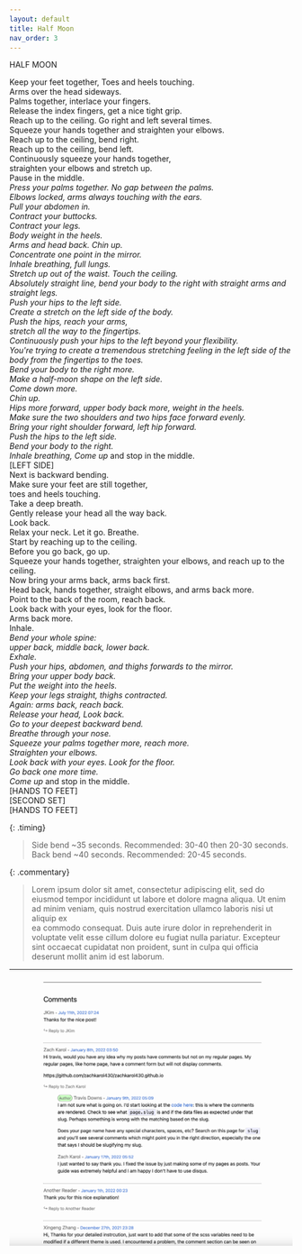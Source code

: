 ```yaml
---
layout: default
title: Half Moon
nav_order: 3
---
```


HALF MOON

Keep your feet together, Toes and heels touching.  
Arms over the head sideways.  
Palms together, interlace your fingers.  
Release the index fingers, get a nice tight grip.  
Reach up to the ceiling. Go right and left several times.  
Squeeze your hands together and straighten your elbows.  
Reach up to the ceiling, bend right.  
Reach up to the ceiling, bend left.  
Continuously squeeze your hands together,  
straighten your elbows and stretch up.  
Pause in the middle.  
<span style="color:blue"><b>*</b></span>Press your palms together. No gap between the palms.  
Elbows locked, arms always touching with the ears.  
Pull your abdomen in.  
Contract your buttocks.  
Contract your legs.  
Body weight in the heels.  
Arms and head back. Chin up.  
Concentrate one point in the mirror.  
Inhale breathing, full lungs.  
Stretch up out of the waist. Touch the ceiling.  
Absolutely straight line, bend your body to the right with straight arms and straight legs.  
Push your hips to the left side.  
Create a stretch on the left side of the body.  
Push the hips, reach your arms,  
stretch all the way to the fingertips.  
Continuously push your hips to the left beyond your flexibility.  
You're trying to create a tremendous stretching feeling in the left side of the body from the fingertips to the toes.   
Bend your body to the right more.   
Make a half-moon shape on the left side.   
Come down more.  
Chin up.  
Hips more forward, upper body back more, weight in the heels.  
Make sure the two shoulders and two hips face forward evenly.   
Bring your right shoulder forward, left hip forward.  
Push the hips to the left side.  
Bend your body to the right.  
Inhale breathing, Come up<span style="color:blue"><b>*</b></span> and stop in the middle.  
[LEFT SIDE]  
Next is backward bending.  
Make sure your feet are still together,  
toes and heels touching.  
Take a deep breath.  
Gently release your head all the way back.  
Look back.  
Relax your neck. Let it go. Breathe.  
Start by reaching up to the ceiling.  
Before you go back, go up.  
Squeeze your hands together, straighten your elbows, and reach up to the ceiling.  
Now bring your arms back, arms back first.  
Head back, hands together, straight elbows, and arms back more.  
Point to the back of the room, reach back.  
Look back with your eyes, look for the floor.  
Arms back more.  
Inhale.  
<span style="color:blue"><b>*</b></span>Bend your whole spine:  
upper back, middle back, lower back.  
Exhale.  
Push your hips, abdomen, and thighs forwards to the mirror.  
Bring your upper body back.  
Put the weight into the heels.  
Keep your legs straight, thighs contracted.  
Again: arms back, reach back.  
Release your head, Look back.  
Go to your deepest backward bend.  
Breathe through your nose.  
Squeeze your palms together more, reach more.  
Straighten your elbows.  
Look back with your eyes. Look for the floor.  
Go back one more time.  
Come up<span style="color:blue"><b>*</b></span> and stop in the middle.  
[HANDS TO FEET]  
[SECOND SET]  
[HANDS TO FEET]   
  
{: .timing}
>Side bend ~35 seconds. Recommended: 30-40 then 20-30 seconds.  
>Back bend ~40 seconds. Recommended: 20-45 seconds.
  
{: .commentary}
>Lorem ipsum dolor sit amet, consectetur adipiscing elit, sed do eiusmod tempor incididunt ut labore et dolore magna aliqua. Ut enim ad minim veniam, quis nostrud exercitation ullamco laboris nisi ut aliquip ex  
>ea commodo consequat. Duis aute irure dolor in reprehenderit in voluptate velit esse cillum dolore eu fugiat nulla pariatur. Excepteur sint occaecat cupidatat non proident, sunt in culpa qui officia deserunt mollit anim id est laborum.
  
---
![Comments example](assets/images/StaticManComments.png)